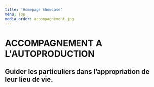 ```yaml
---
title: 'Homepage Showcase'
menu: Top
media_order: accompagnement.jpg
---
```


# **ACCOMPAGNEMENT A L'AUTOPRODUCTION**
## **Guider les particuliers dans l’appropriation de leur lieu de vie.**    




